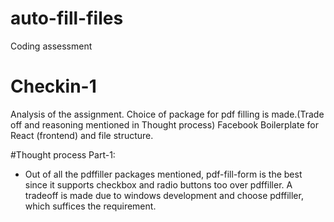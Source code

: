 # auto-fill-files
Coding assessment

# Checkin-1
Analysis of the assignment.
Choice of package for pdf filling is made.(Trade off and reasoning mentioned in Thought process)
Facebook Boilerplate for React (frontend) and file structure.


#Thought process
Part-1:
- Out of all the pdffiller packages mentioned, pdf-fill-form is the best since it supports checkbox and radio buttons too over pdffiller. 
  A tradeoff is made due to windows development and choose pdffiller, which suffices the requirement.
